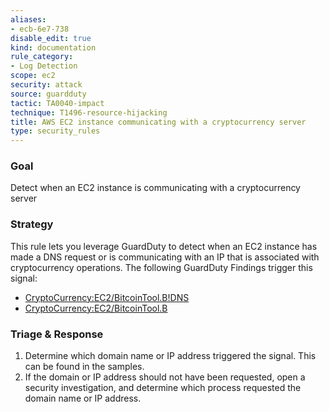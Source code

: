 ```yaml
---
aliases:
- ecb-6e7-738
disable_edit: true
kind: documentation
rule_category:
- Log Detection
scope: ec2
security: attack
source: guardduty
tactic: TA0040-impact
technique: T1496-resource-hijacking
title: AWS EC2 instance communicating with a cryptocurrency server
type: security_rules
---
```


### Goal
Detect when an EC2 instance is communicating with a cryptocurrency server

### Strategy
This rule lets you leverage GuardDuty to detect when an EC2 instance has made a DNS request or is communicating with an IP that is associated with cryptocurrency operations. The following GuardDuty Findings trigger this signal:

* [CryptoCurrency:EC2/BitcoinTool.B!DNS][1]
* [CryptoCurrency:EC2/BitcoinTool.B][2]


### Triage & Response
1. Determine which domain name or IP address triggered the signal. This can be found in the samples. 
2. If the domain or IP address should not have been requested, open a security investigation, and determine which process requested the domain name or IP address.

[1]: https://docs.aws.amazon.com/guardduty/latest/ug/guardduty_crypto.html#crypto3
[2]: https://docs.aws.amazon.com/guardduty/latest/ug/guardduty_crypto.html#crypto4

